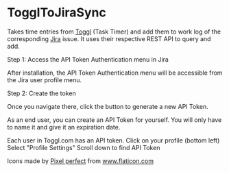 # TogglToJiraSync
Takes time entries from [Toggl](https://toggl.com) (Task Timer) and add them to work log of the corresponding [Jira](https://www.atlassian.com/software/jira) issue. It uses their respective REST API to query and add.

Step 1: Access the API Token Authentication menu in Jira

After installation, the API Token Authentication menu will be accessible from the Jira user profile menu. 



Step 2: Create the token

Once you navigate there, click the button to generate a new API Token. 



As an end user, you can create an API Token for yourself. You will only have to name it and give it an expiration date.

Each user in Toggl.com has an API token. 
Click on your profile (bottom left)
Select "Profile Settings"
Scroll down to find API Token

Icons made by <a href="https://www.flaticon.com/authors/pixel-perfect" title="Pixel perfect">Pixel perfect</a> from <a href="https://www.flaticon.com/" title="Flaticon"> www.flaticon.com</a>